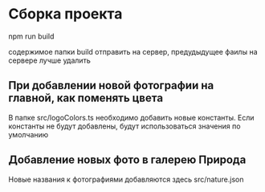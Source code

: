 <h1>Сборка проекта</h1>

npm run build 

содержимое папки build отправить на сервер, предудыдущее фаилы на сервере лучше удалить

<h2>При добавлении новой фотографии на главной, как поменять цвета</h2>

В папке src/logoColors.ts необходимо добавить новые константы.
Если константы не будут добавлены, будут использоваться значения по умолчанию

<h2>Добавление новых фото в галерею Природа</h2>

Новые названия к фотографиями добавляются здесь src/nature.json
